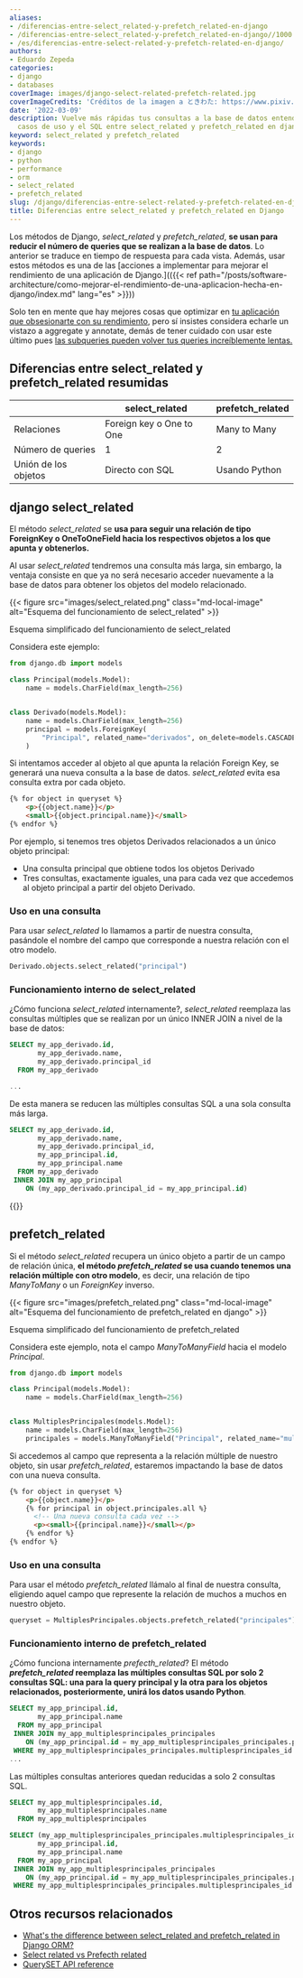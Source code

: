 ```yaml
---
aliases:
- /diferencias-entre-select_related-y-prefetch_related-en-django
- /diferencias-entre-select_related-y-prefetch_related-en-django//1000
- /es/diferencias-entre-select-related-y-prefetch-related-en-django/
authors:
- Eduardo Zepeda
categories:
- django
- databases
coverImage: images/django-select-related-prefetch-related.jpg
coverImageCredits: 'Créditos de la imagen a ときわた: https://www.pixiv.net/en/users/5300811'
date: '2022-03-09'
description: Vuelve más rápidas tus consultas a la base de datos entendiendo las diferencias,
  casos de uso y el SQL entre select_related y prefetch_related en django
keyword: select_related y prefetch_related
keywords:
- django
- python
- performance
- orm
- select_related
- prefetch_related
slug: /django/diferencias-entre-select-related-y-prefetch-related-en-django/
title: Diferencias entre select_related y prefetch_related en Django
---
```


Los métodos de Django, *select_related* y *prefetch_related*, **se usan para reducir el número de queries que se realizan a la base de datos**. Lo anterior se traduce en tiempo de respuesta para cada vista. Además, usar estos métodos es una de las [acciones a implementar para mejorar el rendimiento de una aplicación de Django.](({{< ref path="/posts/software-architecture/como-mejorar-el-rendimiento-de-una-aplicacion-hecha-en-django/index.md" lang="es" >}}))

Solo ten en mente que hay mejores cosas que optimizar en [tu aplicación que obsesionarte con su rendimiento](/es/opinion/no-te-obsesiones-con-el-rendimiento-de-tu-aplicacion-web/), pero sí insistes considera echarle un vistazo a aggregate y annotate, demás de tener cuidado con usar este último pues [las subqueries pueden volver tus queries increíblemente lentas.](/es/django/arregla-querys-lentas-en-django-al-usar-annotate-y-subqueries/)


## Diferencias entre select_related y prefetch_related resumidas

|                      | select_related           | prefetch_related |
| -------------------- | ------------------------ | ---------------- |
| Relaciones           | Foreign key o One to One | Many to Many     |
| Número de queries    | 1                        | 2                |
| Unión de los objetos | Directo con SQL          | Usando Python    |


## django select\_related

El método *select_related* se **usa para seguir una relación de tipo ForeignKey o OneToOneField hacia los respectivos objetos a los que apunta y obtenerlos.**

Al usar *select_related* tendremos una consulta más larga, sin embargo, la ventaja consiste en que ya no será necesario acceder nuevamente a la base de datos para obtener los objetos del modelo relacionado.

{{< figure src="images/select_related.png" class="md-local-image" alt="Esquema del funcionamiento de select_related" >}}

Esquema simplificado del funcionamiento de select\_related

Considera este ejemplo:

```python
from django.db import models

class Principal(models.Model):
    name = models.CharField(max_length=256)


class Derivado(models.Model):
    name = models.CharField(max_length=256)
    principal = models.ForeignKey(
        "Principal", related_name="derivados", on_delete=models.CASCADE
    )
```

Si intentamos acceder al objeto al que apunta la relación Foreign Key, se generará una nueva consulta a la base de datos. *select_related* evita esa consulta extra por cada objeto.

```html
{% for object in queryset %}
    <p>{{object.name}}</p>
    <small>{{object.principal.name}}</small>
{% endfor %}
```

Por ejemplo, si tenemos tres objetos Derivados relacionados a un único objeto principal:

- Una consulta principal que obtiene todos los objetos Derivado
- Tres consultas, exactamente iguales, una para cada vez que accedemos al objeto principal a partir del objeto Derivado.

### Uso en una consulta

Para usar *select_related* lo llamamos a partir de nuestra consulta, pasándole el nombre del campo que corresponde a nuestra relación con el otro modelo.

```python
Derivado.objects.select_related("principal")
```

### Funcionamiento interno de select\_related

¿Cómo funciona *select_related* internamente?, *select_related* reemplaza las consultas múltiples que se realizan por un único INNER JOIN a nivel de la base de datos:

```sql
SELECT my_app_derivado.id,
       my_app_derivado.name,
       my_app_derivado.principal_id
  FROM my_app_derivado

...
```

De esta manera se reducen las múltiples consultas SQL a una sola consulta más larga.

```sql
SELECT my_app_derivado.id,
       my_app_derivado.name,
       my_app_derivado.principal_id,
       my_app_principal.id,
       my_app_principal.name
  FROM my_app_derivado
 INNER JOIN my_app_principal
    ON (my_app_derivado.principal_id = my_app_principal.id)
```

{{<ad>}}

## prefetch_related

Si el método *select_related* recupera un único objeto a partir de un campo de relación única, **el método *prefetch_related* se usa cuando tenemos una relación múltiple con otro modelo**, es decir, una relación de tipo *ManyToMany* o un *ForeignKey* inverso.

{{< figure src="images/prefetch_related.png" class="md-local-image" alt="Esquema del funcionamiento de prefetch_related en django" >}}

Esquema simplificado del funcionamiento de prefetch_related

Considera este ejemplo, nota el campo _ManyToManyField_ hacia el modelo _Principal_.

```python
from django.db import models

class Principal(models.Model):
    name = models.CharField(max_length=256)


class MultiplesPrincipales(models.Model):
    name = models.CharField(max_length=256)
    principales = models.ManyToManyField("Principal", related_name="multiples")
```

Si accedemos al campo que representa a la relación múltiple de nuestro objeto, sin usar *prefetch_related*, estaremos impactando la base de datos con una nueva consulta.

```html
{% for object in queryset %}
    <p>{{object.name}}</p>
    {% for principal in object.principales.all %}
      <!-- Una nueva consulta cada vez -->
      <p><small>{{principal.name}}</small></p>
    {% endfor %}
{% endfor %}
```

### Uso en una consulta

Para usar el método *prefetch_related* llámalo al final de nuestra consulta, eligiendo aquel campo que represente la relación de muchos a muchos en nuestro objeto.

```python
queryset = MultiplesPrincipales.objects.prefetch_related("principales")
```

### Funcionamiento interno de prefetch_related

¿Cómo funciona internamente _prefecth\_related_? El método ***prefetch_related* reemplaza las múltiples consultas SQL por solo 2 consultas SQL: una para la query principal y la otra para los objetos relacionados, posteriormente, unirá los datos usando Python**.

```sql
SELECT my_app_principal.id,
       my_app_principal.name
  FROM my_app_principal
 INNER JOIN my_app_multiplesprincipales_principales
    ON (my_app_principal.id = my_app_multiplesprincipales_principales.principal_id)
 WHERE my_app_multiplesprincipales_principales.multiplesprincipales_id = '1'
...
```

Las múltiples consultas anteriores quedan reducidas a solo 2 consultas SQL.

```sql
SELECT my_app_multiplesprincipales.id,
       my_app_multiplesprincipales.name
  FROM my_app_multiplesprincipales

SELECT (my_app_multiplesprincipales_principales.multiplesprincipales_id) AS _prefetch_related_val_multiplesprincipales_id,
       my_app_principal.id,
       my_app_principal.name
  FROM my_app_principal
 INNER JOIN my_app_multiplesprincipales_principales
    ON (my_app_principal.id = my_app_multiplesprincipales_principales.principal_id)
 WHERE my_app_multiplesprincipales_principales.multiplesprincipales_id IN ('1', '2', '3', '4')
```

## Otros recursos relacionados

- [What's the difference between select\_related and prefetch_related in Django ORM?](https://stackoverflow.com/questions/31237042/whats-the-difference-between-select-related-and-prefetch-related-in-django-orm)
- [Select related vs Prefecth related](https://buildatscale.tech/select_related-vs-prefetch_related/)
- [QuerySET API reference](https://docs.djangoproject.com/en/dev/ref/models/querysets/)